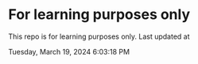 # For learning purposes only
This repo is for learning purposes only.
Last updated at

Tuesday, March 19, 2024 6:03:18 PM

